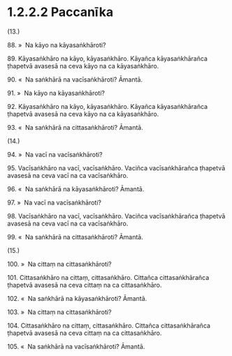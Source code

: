 # 1.2.2.2 Paccanīka

(13.)

88\. »  Na kāyo na kāyasaṅkhāroti?

89\. Kāyasaṅkhāro na kāyo, kāyasaṅkhāro. Kāyañca kāyasaṅkhārañca ṭhapetvā avasesā na ceva kāyo na ca kāyasaṅkhāro.

90\. «  Na saṅkhārā na vacīsaṅkhāroti? Āmantā.

91\. »  Na kāyo na kāyasaṅkhāroti?

92\. Kāyasaṅkhāro na kāyo, kāyasaṅkhāro. Kāyañca kāyasaṅkhārañca ṭhapetvā avasesā na ceva kāyo na ca kāyasaṅkhāro.

93\. «  Na saṅkhārā na cittasaṅkhāroti? Āmantā.

(14.)

94\. »  Na vacī na vacīsaṅkhāroti?

95\. Vacīsaṅkhāro na vacī, vacīsaṅkhāro. Vaciñca vacīsaṅkhārañca ṭhapetvā avasesā na ceva vacī na ca vacīsaṅkhāro.

96\. «  Na saṅkhārā na kāyasaṅkhāroti? Āmantā.

97\. »  Na vacī na vacīsaṅkhāroti?

98\. Vacīsaṅkhāro na vacī, vacīsaṅkhāro. Vaciñca vacīsaṅkhārañca ṭhapetvā avasesā na ceva vacī na ca vacīsaṅkhāro.

99\. «  Na saṅkhārā na cittasaṅkhāroti? Āmantā.

(15.)

100\. »  Na cittaṃ na cittasaṅkhāroti?

101\. Cittasaṅkhāro na cittaṃ, cittasaṅkhāro. Cittañca cittasaṅkhārañca ṭhapetvā avasesā na ceva cittaṃ na ca cittasaṅkhāro.

102\. «  Na saṅkhārā na kāyasaṅkhāroti? Āmantā.

103\. »  Na cittaṃ na cittasaṅkhāroti?

104\. Cittasaṅkhāro na cittaṃ, cittasaṅkhāro. Cittañca cittasaṅkhārañca ṭhapetvā avasesā na ceva cittaṃ na ca cittasaṅkhāro.

105\. «  Na saṅkhārā na vacīsaṅkhāroti? Āmantā.
